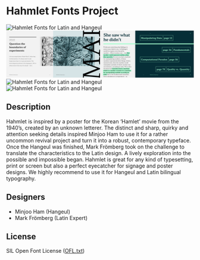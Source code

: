 # Hahmlet Fonts Project

![Hahmlet Fonts for Latin and Hangeul](documentation/0.Hahmlet-cover.png)
![Hahmlet Fonts for Latin and Hangeul](documentation/1.Hahmlet-Latin.png)
![Hahmlet Fonts for Latin and Hangeul](documentation/2.Hahmlet-Hangeul.png)
![Hahmlet Fonts for Latin and Hangeul](documentation/3.Hahmlet-Mixed2.png)
## Description

Hahmlet is inspired by a poster for the Korean ‘Hamlet’ movie from the 1940’s, created by an unknown letterer. The distinct and sharp, quirky and attention seeking details inspired Minjoo Ham to use it for a rather uncommon revival project and turn it into a robust, contemporary typeface. Once the Hangeul was finished, Mark Frömberg took on the challenge to translate the characteristics to the Latin design. A lively exploration into the possible and impossible began. Hahmlet is great for any kind of typesetting, print or screen but also a perfect eyecatcher for signage and poster designs. We highly recommend to use it for Hangeul and Latin bilingual typography.

## Designers

* Minjoo Ham (Hangeul)
* Mark Frömberg (Latin Expert)

## License

SIL Open Font License ([OFL.txt](OFL.txt))
